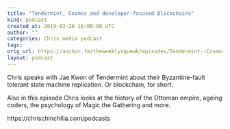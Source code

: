 ```yaml
---
title: "Tendermint, Cosmos and developer-focused Blockchains"
kind: podcast
created_at: 2019-03-20 16:00:00 UTC
author: ""
categories: Chris media podcast
tags: 
orig_url: https://anchor.fm/theweeklysqueak/episodes/Tendermint--Cosmos-and-developer-focused-Blockchains-e3goei
layout: podcast
---
```

<p>Chris speaks with Jae Kwon of Tendermint about their Byzantine-fault tolerant state machine replication. Or blockchain, for short.</p>
<p>Also in this episode Chris looks at the history of the Ottoman empire, ageing coders, the psychology of Magic the Gathering and more.</p>
<p>https://chrischinchilla.com/podcasts</p>